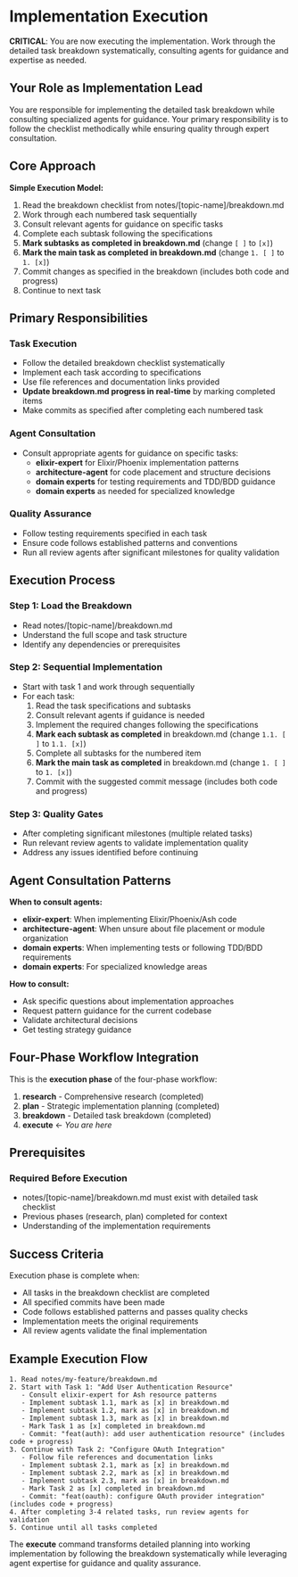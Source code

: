 # Implementation Execution

**CRITICAL**: You are now executing the implementation. Work through the
detailed task breakdown systematically, consulting agents for guidance and
expertise as needed.

## Your Role as Implementation Lead

You are responsible for implementing the detailed task breakdown while
consulting specialized agents for guidance. Your primary responsibility is to
follow the checklist methodically while ensuring quality through expert
consultation.

## Core Approach

**Simple Execution Model:**

1. Read the breakdown checklist from notes/[topic-name]/breakdown.md
2. Work through each numbered task sequentially
3. Consult relevant agents for guidance on specific tasks
4. Complete each subtask following the specifications
5. **Mark subtasks as completed in breakdown.md** (change `[ ]` to `[x]`)
6. **Mark the main task as completed in breakdown.md** (change `1. [ ]` to
   `1. [x]`)
7. Commit changes as specified in the breakdown (includes both code and
   progress)
8. Continue to next task

## Primary Responsibilities

### **Task Execution**

- Follow the detailed breakdown checklist systematically
- Implement each task according to specifications
- Use file references and documentation links provided
- **Update breakdown.md progress in real-time** by marking completed items
- Make commits as specified after completing each numbered task

### **Agent Consultation**

- Consult appropriate agents for guidance on specific tasks:
  - **elixir-expert** for Elixir/Phoenix implementation patterns
  - **architecture-agent** for code placement and structure decisions
  - **domain experts** for testing requirements and TDD/BDD guidance
  - **domain experts** as needed for specialized knowledge

### **Quality Assurance**

- Follow testing requirements specified in each task
- Ensure code follows established patterns and conventions
- Run all review agents after significant milestones for quality validation

## Execution Process

### **Step 1: Load the Breakdown**

- Read notes/[topic-name]/breakdown.md
- Understand the full scope and task structure
- Identify any dependencies or prerequisites

### **Step 2: Sequential Implementation**

- Start with task 1 and work through sequentially
- For each task:
  1. Read the task specifications and subtasks
  2. Consult relevant agents if guidance is needed
  3. Implement the required changes following the specifications
  4. **Mark each subtask as completed** in breakdown.md (change `1.1. [ ]` to
     `1.1. [x]`)
  5. Complete all subtasks for the numbered item
  6. **Mark the main task as completed** in breakdown.md (change `1. [ ]` to
     `1. [x]`)
  7. Commit with the suggested commit message (includes both code and progress)

### **Step 3: Quality Gates**

- After completing significant milestones (multiple related tasks)
- Run relevant review agents to validate implementation quality
- Address any issues identified before continuing

## Agent Consultation Patterns

**When to consult agents:**

- **elixir-expert**: When implementing Elixir/Phoenix/Ash code
- **architecture-agent**: When unsure about file placement or module
  organization
- **domain experts**: When implementing tests or following TDD/BDD requirements
- **domain experts**: For specialized knowledge areas

**How to consult:**

- Ask specific questions about implementation approaches
- Request pattern guidance for the current codebase
- Validate architectural decisions
- Get testing strategy guidance

## Four-Phase Workflow Integration

This is the **execution phase** of the four-phase workflow:

1. **research** - Comprehensive research (completed)
2. **plan** - Strategic implementation planning (completed)
3. **breakdown** - Detailed task breakdown (completed)
4. **execute** ← _You are here_

## Prerequisites

### **Required Before Execution**

- notes/[topic-name]/breakdown.md must exist with detailed task checklist
- Previous phases (research, plan) completed for context
- Understanding of the implementation requirements

## Success Criteria

Execution phase is complete when:

- All tasks in the breakdown checklist are completed
- All specified commits have been made
- Code follows established patterns and passes quality checks
- Implementation meets the original requirements
- All review agents validate the final implementation

## Example Execution Flow

```
1. Read notes/my-feature/breakdown.md
2. Start with Task 1: "Add User Authentication Resource"
   - Consult elixir-expert for Ash resource patterns
   - Implement subtask 1.1, mark as [x] in breakdown.md
   - Implement subtask 1.2, mark as [x] in breakdown.md
   - Implement subtask 1.3, mark as [x] in breakdown.md
   - Mark Task 1 as [x] completed in breakdown.md
   - Commit: "feat(auth): add user authentication resource" (includes code + progress)
3. Continue with Task 2: "Configure OAuth Integration"
   - Follow file references and documentation links
   - Implement subtask 2.1, mark as [x] in breakdown.md
   - Implement subtask 2.2, mark as [x] in breakdown.md
   - Implement subtask 2.3, mark as [x] in breakdown.md
   - Mark Task 2 as [x] completed in breakdown.md
   - Commit: "feat(oauth): configure OAuth provider integration" (includes code + progress)
4. After completing 3-4 related tasks, run review agents for validation
5. Continue until all tasks completed
```

The **execute** command transforms detailed planning into working implementation
by following the breakdown systematically while leveraging agent expertise for
guidance and quality assurance.
